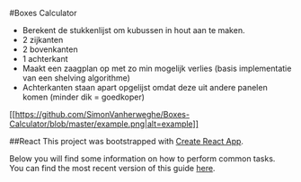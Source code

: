 #Boxes Calculator

* Berekent de stukkenlijst om kubussen in hout aan te maken.
 * 2 zijkanten 
 * 2 bovenkanten
 * 1 achterkant
* Maakt een zaagplan op met zo min mogelijk verlies (basis implementatie van een shelving algorithme)
* Achterkanten staan apart opgelijst omdat deze uit andere panelen komen (minder dik = goedkoper)

[[https://github.com/SimonVanherweghe/Boxes-Calculator/blob/master/example.png|alt=example]]

##React
This project was bootstrapped with [Create React App](https://github.com/facebookincubator/create-react-app).

Below you will find some information on how to perform common tasks.<br>
You can find the most recent version of this guide [here](https://github.com/facebookincubator/create-react-app/blob/master/packages/react-scripts/template/README.md).

